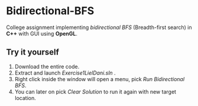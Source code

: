 # Bidirectional-BFS
College assignment implementing *bidirectional BFS* (Breadth-first search) in **C++**  with GUI using **OpenGL**.


## Try it yourself

 1. Download the entire code.
 2. Extract and launch *Exercise1LielDani.sln* .
 3. Right click inside the window will open a menu, pick *Run Bidirectional BFS*.
 4. You can later on pick *Clear Solution* to run it again with new target location.
